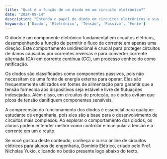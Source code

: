 ```yaml
---
title: "Qual é a função de um diodo em um circuito eletrônico?"
date: "2024-09-14"
description: "Entenda o papel do diodo em circuitos eletrônicos e sua importância no controle de corrente elétrica."
keywords: ['Diodo', 'Eletrônico', 'Tensão', 'Passivo', 'Fonte']
---
```


O diodo é um componente eletrônico fundamental em circuitos elétricos, desempenhando a função de permitir o fluxo de corrente em apenas uma direção. Este comportamento unidirecional é crucial para proteger circuitos de danos causados por correntes reversas e para converter corrente alternada (CA) em corrente contínua (CC), um processo conhecido como retificação. 

Os diodos são classificados como componentes passivos, pois não necessitam de uma fonte de energia externa para operar. Eles são frequentemente utilizados em fontes de alimentação para garantir que a tensão fornecida aos dispositivos seja estável e livre de flutuações indesejadas. Além disso, em circuitos de proteção, os diodos evitam que picos de tensão danifiquem componentes sensíveis.

A compreensão do funcionamento dos diodos é essencial para qualquer estudante de engenharia, pois eles são a base para o desenvolvimento de circuitos mais complexos. Ao explorar o comportamento dos diodos, os alunos podem entender melhor como controlar e manipular a tensão e a corrente em um circuito.

Se você gostou deste conteúdo, conheça o curso online de circuitos elétricos para alunos de engenharia, Domínio Elétrico, criado pelo Prof. Nicholas Yukio, clicando no botão presente logo abaixo do texto.